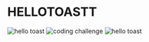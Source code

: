 # HELLOTOASTT
![hello toast](https://user-images.githubusercontent.com/50660072/111534492-26260b80-8790-11eb-8565-eb4f8e63d34d.png)
![coding challenge](https://user-images.githubusercontent.com/50660072/111534565-3e962600-8790-11eb-8a08-e2f1f82bb12a.png)
![hello toast](https://user-images.githubusercontent.com/50660072/111534566-3fc75300-8790-11eb-8258-1dfd42751fa7.png)
